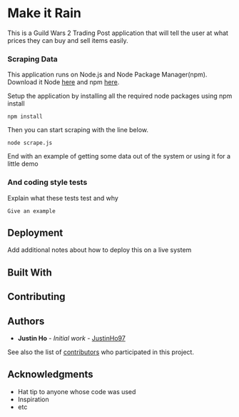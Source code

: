 # Make it Rain

This is a Guild Wars 2 Trading Post application that will tell the user at what prices they can buy and sell items easily.

### Scraping Data

This application runs on Node.js and Node Package Manager(npm). Download it Node [here](https://nodejs.org/en/) and npm [here](https://docs.npmjs.com/getting-started/installing-node).

Setup the application by installing all the required node packages using npm install

```
npm install
```

Then you can start scraping with the line below.

```
node scrape.js
```

End with an example of getting some data out of the system or using it for a little demo

### And coding style tests

Explain what these tests test and why

```
Give an example
```

## Deployment

Add additional notes about how to deploy this on a live system

## Built With

## Contributing

## Authors

* **Justin Ho** - *Initial work* - [JustinHo97](https://github.com/JustinHo97)

See also the list of [contributors](https://github.com/your/project/contributors) who participated in this project.

## Acknowledgments

* Hat tip to anyone whose code was used
* Inspiration
* etc
